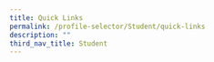 ```yaml
---
title: Quick Links
permalink: /profile-selector/Student/quick-links
description: ""
third_nav_title: Student
---
```

